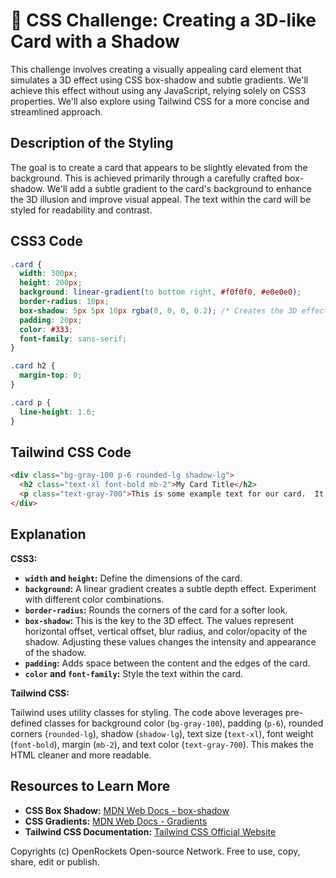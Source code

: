 # 🐞 CSS Challenge:  Creating a 3D-like Card with a Shadow


This challenge involves creating a visually appealing card element that simulates a 3D effect using CSS box-shadow and subtle gradients.  We'll achieve this effect without using any JavaScript, relying solely on CSS3 properties.  We'll also explore using Tailwind CSS for a more concise and streamlined approach.


## Description of the Styling

The goal is to create a card that appears to be slightly elevated from the background.  This is achieved primarily through a carefully crafted box-shadow.  We'll add a subtle gradient to the card's background to enhance the 3D illusion and improve visual appeal.  The text within the card will be styled for readability and contrast.

## CSS3 Code

```css
.card {
  width: 300px;
  height: 200px;
  background: linear-gradient(to bottom right, #f0f0f0, #e0e0e0);
  border-radius: 10px;
  box-shadow: 5px 5px 10px rgba(0, 0, 0, 0.2); /* Creates the 3D effect */
  padding: 20px;
  color: #333;
  font-family: sans-serif;
}

.card h2 {
  margin-top: 0;
}

.card p {
  line-height: 1.6;
}
```

## Tailwind CSS Code

```html
<div class="bg-gray-100 p-6 rounded-lg shadow-lg">
  <h2 class="text-xl font-bold mb-2">My Card Title</h2>
  <p class="text-gray-700">This is some example text for our card.  It uses Tailwind CSS for quick and easy styling.</p>
</div>
```


## Explanation

**CSS3:**

* **`width` and `height`:**  Define the dimensions of the card.
* **`background`:** A linear gradient creates a subtle depth effect.  Experiment with different color combinations.
* **`border-radius`:** Rounds the corners of the card for a softer look.
* **`box-shadow`:** This is the key to the 3D effect.  The values represent horizontal offset, vertical offset, blur radius, and color/opacity of the shadow.  Adjusting these values changes the intensity and appearance of the shadow.
* **`padding`:** Adds space between the content and the edges of the card.
* **`color` and `font-family`:** Style the text within the card.


**Tailwind CSS:**

Tailwind uses utility classes for styling.  The code above leverages pre-defined classes for background color (`bg-gray-100`), padding (`p-6`), rounded corners (`rounded-lg`), shadow (`shadow-lg`), text size (`text-xl`), font weight (`font-bold`), margin (`mb-2`), and text color (`text-gray-700`). This makes the HTML cleaner and more readable.


## Resources to Learn More

* **CSS Box Shadow:** [MDN Web Docs - box-shadow](https://developer.mozilla.org/en-US/docs/Web/CSS/box-shadow)
* **CSS Gradients:** [MDN Web Docs - Gradients](https://developer.mozilla.org/en-US/docs/Web/CSS/linear-gradient)
* **Tailwind CSS Documentation:** [Tailwind CSS Official Website](https://tailwindcss.com/docs)


Copyrights (c) OpenRockets Open-source Network. Free to use, copy, share, edit or publish.

